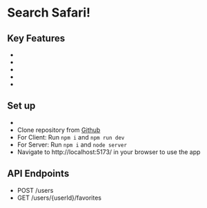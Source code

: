 # Search Safari! 


## Key Features
* 
* 
* 
*  
* 

## Set up
* 
* Clone repository from [Github](https://github.com/billiswruce/imagesearchapp/)
* For Client: Run ```npm i``` and ```npm run dev``` 
* For Server: Run ```npm i``` and ```node server```
* Navigate to http://localhost:5173/ in your browser to use the app

## API Endpoints
* POST /users
* GET /users/{userId}/favorites
